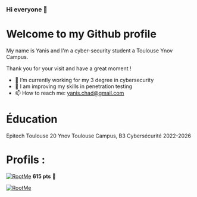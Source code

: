 ### Hi everyone 👋

# Welcome to my Github profile

My name is Yanis and I'm a cyber-security student a Toulouse Ynov Campus.

Thank you for your visit and have a great moment !

- 🔭 I’m currently working for my 3 degree in cybersecurity
- 🌱 I am improving my skills in penetration testing 
- 📫 How to reach me: yanis.chad@gmail.com

# Éducation
Epitech Toulouse 20
Ynov Toulouse Campus, B3 Cybersécurité 2022-2026

# Profils : 
[![RootMe](https://img.shields.io/badge/my_portfolio-000?style=for-the-badge&logo=ko-fi&logoColor=white)](https://www.root-me.org/yanis-329280?lang=fr#a26194da15c7b8057936aeac2bb7ecae)  **615 pts** 🎯

[![RootMe](https://img.shields.io/badge/LinkedIn-0A66C2.svg?style=for-the-badge&logo=LinkedIn&logoColor=white)](www.linkedin.com/in/yanis-chad) 

